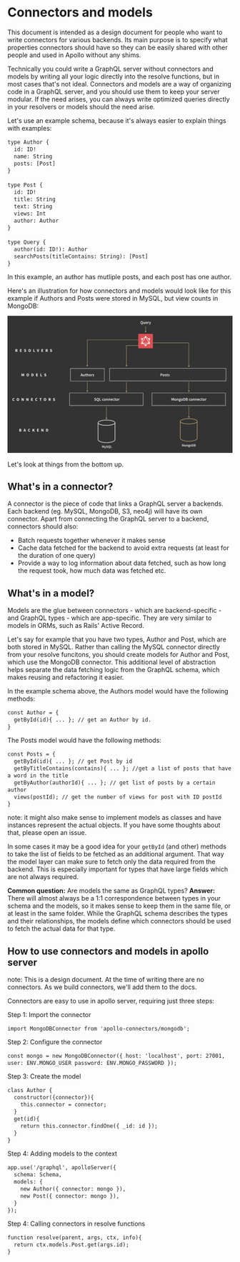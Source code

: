 # Connectors and models

This document is intended as a design document for people who want to write connectors for various backends. Its main purpose is to specify what properties connectors should have so they can be easily shared with other people and used in Apollo without any shims.


Technically you could write a GraphQL server without connectors and models by writing all your logic directly into the resolve functions, but in most cases that's not ideal. Connectors and models are a way of organizing code in a GraphQL server, and you should use them to keep your server modular. If the need arises, you can always write optimized queries directly in your resolvers or models should the need arise.

Let's use an example schema, because it's always easier to explain things with examples:
```
type Author {
  id: ID!
  name: String
  posts: [Post]
}

type Post {
  id: ID!
  title: String
  text: String
  views: Int
  author: Author
}

type Query {
  author(id: ID!): Author
  searchPosts(titleContains: String): [Post]
}
```

In this example, an author has mutliple posts, and each post has one author.

Here's an illustration for how connectors and models would look like for this example if Authors and Posts were stored in MySQL, but view counts in MongoDB:

![Connectors are database-specfic, models are application-specific](connector-model-diagram.png)

Let's look at things from the bottom up.

## What's in a connector?

A connector is the piece of code that links a GraphQL server a backends. Each backend (eg. MySQL, MongoDB, S3, neo4j) will have its own connector. Apart from connecting the GraphQL server to a backend, connectors should also:

- Batch requests together whenever it makes sense
- Cache data fetched for the backend to avoid extra requests (at least for the duration of one query)
- Provide a way to log information about data fetched, such as how long the request took, how much data was fetched etc.


## What's in a model?

Models are the glue between connectors - which are backend-specific - and GraphQL types - which are app-specific. They are very similar to models in ORMs, such as Rails' Active Record.

Let's say for example that you have two types, Author and Post, which are both stored in MySQL. Rather than calling the MySQL connector directly from your resolve funcitons, you should create models for Author and Post, which use the MongoDB connector. This additional level of abstraction helps separate the data fetching logic from the GraphQL schema, which makes reusing and refactoring it easier.

In the example schema above, the Authors model would have the following methods:
```
const Author = {
  getById(id){ ... }; // get an Author by id.
}
```

The Posts model would have the following methods:
```
const Posts = {
  getById(id){ ... }; // get Post by id
  getByTitleContains(contains){ ... }; //get a list of posts that have a word in the title
  getByAuthor(authorId){ ... }; // get list of posts by a certain author
  views(postId); // get the number of views for post with ID postId
}
```
note: it might also make sense to implement models as classes and have instances represent the actual objects. If you have some thoughts about that, please open an issue.

In some cases it may be a good idea for your `getById` (and other) methods to take the list of fields to be fetched as an additional argument. That way the model layer can make sure to fetch only the data required from the backend. This is especially important for types that have large fields which are not always required.


**Common question:** Are models the same as GraphQL types?
**Answer:** There will almost always be a 1:1 correspondence between types in your schema and the models, so it makes sense to keep them in the same file, or at least in the same folder. While the GraphQL schema describes the types and their relationships, the models define which connectors should be used to fetch the actual data for that type.


## How to use connectors and models in apollo server
note: This is a design document. At the time of writing there are no connectors. As we build connectors, we'll add them to the docs.

Connectors are easy to use in apollo server, requiring just three steps:

Step 1: Import the connector
```
import MongoDBConnector from 'apollo-connectors/mongodb';
```

Step 2: Configure the connector
```
const mongo = new MongoDBConnector({ host: 'localhost', port: 27001, user: ENV.MONGO_USER password: ENV.MONGO_PASSWORD });
```

Step 3: Create the model
```
class Author {
  constructor({connector}){
    this.connector = connector;
  }
  get(id){
    return this.connector.findOne({ _id: id });
  }
}
```

Step 4: Adding models to the context
```
app.use('/graphql', apolloServer({
  schema: Schema,
  models: {
    new Author({ connector: mongo }),
    new Post({ connector: mongo }),
  }
});
```

Step 4: Calling connectors in resolve functions
```
function resolve(parent, args, ctx, info){
  return ctx.models.Post.get(args.id);
}
```
